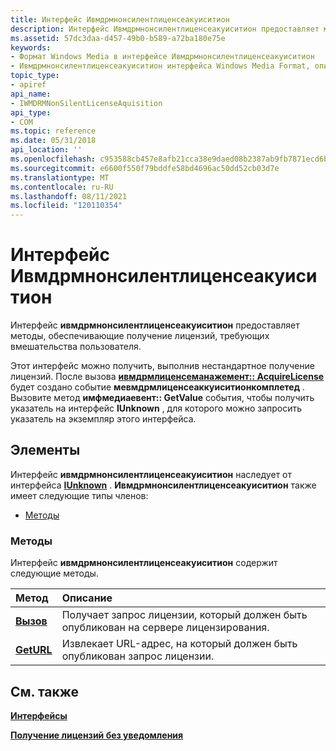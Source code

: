 ```yaml
---
title: Интерфейс Ивмдрмнонсилентлиценсеакуиситион
description: Интерфейс Ивмдрмнонсилентлиценсеакуиситион предоставляет методы, обеспечивающие получение лицензий, требующих вмешательства пользователя. Этот интерфейс можно получить, выполнив нестандартное получение лицензий.
ms.assetid: 57dc3daa-d457-49b0-b589-a72ba180e75e
keywords:
- Формат Windows Media в интерфейсе Ивмдрмнонсилентлиценсеакуиситион
- Ивмдрмнонсилентлиценсеакуиситион интерфейса Windows Media Format, описание
topic_type:
- apiref
api_name:
- IWMDRMNonSilentLicenseAquisition
api_type:
- COM
ms.topic: reference
ms.date: 05/31/2018
api_location: ''
ms.openlocfilehash: c953588cb457e8afb21cca38e9daed08b2387ab9fb7871ecd6b17dae9dca152f
ms.sourcegitcommit: e6600f550f79bddfe58bd4696ac50dd52cb03d7e
ms.translationtype: MT
ms.contentlocale: ru-RU
ms.lasthandoff: 08/11/2021
ms.locfileid: "120110354"
---
```

# <a name="iwmdrmnonsilentlicenseaquisition-interface"></a>Интерфейс Ивмдрмнонсилентлиценсеакуиситион

Интерфейс **ивмдрмнонсилентлиценсеакуиситион** предоставляет методы, обеспечивающие получение лицензий, требующих вмешательства пользователя.

Этот интерфейс можно получить, выполнив нестандартное получение лицензий. После вызова [**ивмдрмлиценсеманажемент:: AcquireLicense**](iwmdrmlicensemanagement-acquirelicense.md) будет создано событие **мевмдрмлиценсеаккуиситионкомплетед** . Вызовите метод **имфмедиаевент:: GetValue** события, чтобы получить указатель на интерфейс **IUnknown** , для которого можно запросить указатель на экземпляр этого интерфейса.

## <a name="members"></a>Элементы

Интерфейс **ивмдрмнонсилентлиценсеакуиситион** наследует от интерфейса [**IUnknown**](/windows/desktop/api/unknwn/nn-unknwn-iunknown) . **Ивмдрмнонсилентлиценсеакуиситион** также имеет следующие типы членов:

-   [Методы](#methods)

### <a name="methods"></a>Методы

Интерфейс **ивмдрмнонсилентлиценсеакуиситион** содержит следующие методы.



| Метод                                                                | Описание                                                                             |
|:----------------------------------------------------------------------|:----------------------------------------------------------------------------------------|
| [**Вызов**](iwmdrmnonsilentlicenseaquisition-getchallenge.md) | Получает запрос лицензии, который должен быть опубликован на сервере лицензирования.<br/> |
| [**GetURL**](iwmdrmnonsilentlicenseaquisition-geturl.md)             | Извлекает URL-адрес, на который должен быть опубликован запрос лицензии.<br/>           |



 

## <a name="see-also"></a>См. также

<dl> <dt>

[**Интерфейсы**](drm-interfaces.md)
</dt> <dt>

[**Получение лицензий без уведомления**](non-silent-license-acquisition.md)
</dt> </dl>

 

